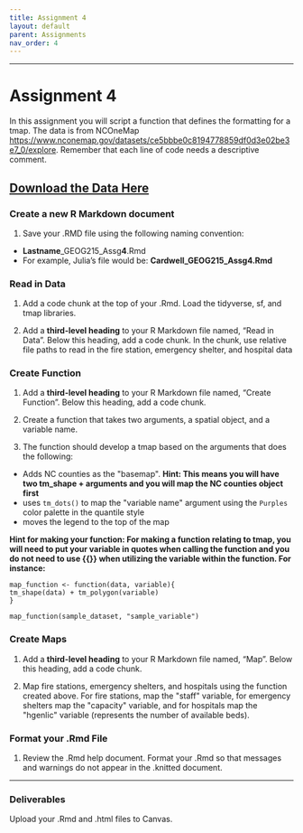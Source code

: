 ```yaml
---
title: Assignment 4
layout: default
parent: Assignments
nav_order: 4
---
```





<style>
div.blue { background-color:#e0f0ff; padding: 10px 10px 3px 10px;}
</style>

------------------------------------------------------------------------
# Assignment 4
In this assignment you will script a function that defines the formatting for a tmap.
The data is from NCOneMap <https://www.nconemap.gov/datasets/ce5bbbe0c8194778859df0d3e02be3e7_0/explore>.
Remember that each line of code needs a descriptive comment. 

[**Download the Data Here**](https://drive.google.com/drive/folders/17P9jb3ur834jLVfQRBRj3laG6i75diUH?usp=sharing)
------------------------------------------------------------------------

### Create a new R Markdown document

1.  Save your .RMD file using the following naming convention:

-   **Lastname**\_GEOG215\_Assg**4**.Rmd
-   For example, Julia’s file would be: **Cardwell\_GEOG215\_Assg4.Rmd**

### Read in Data

1.  Add a code chunk at the top of your .Rmd. Load the tidyverse, sf,
    and tmap libraries.

2.  Add a **third-level heading** to your R Markdown file named, “Read
    in Data”. Below this heading, add a code chunk. In the chunk, use relative
    file paths to read in the fire station, emergency shelter, and hospital data


### Create Function

1. Add a **third-level heading** to your R Markdown file named, “Create Function”.
  Below this heading, add a code chunk.
   
3.  Create a function that takes two arguments, a spatial object, and a variable name.
   
4.  The function should develop a tmap based on the arguments that does the following:
  - Adds NC counties as the "basemap". **Hint: This means you will have two tm_shape + arguments
    and you will map the NC counties object first**
  - uses `tm_dots()` to map the "variable name" argument using the `Purples` color palette
    in the quantile style
  - moves the legend to the top of the map

**Hint for making your function: For making a function relating to tmap, you will need to put your variable in quotes when calling the function and you do not need to use {{}} when utilizing the variable within the function. For instance:** 

```
map_function <- function(data, variable){
tm_shape(data) + tm_polygon(variable)
}

map_function(sample_dataset, "sample_variable")
```

### Create Maps

1. Add a **third-level heading** to your R Markdown file named, “Map”.
  Below this heading, add a code chunk.

2. Map fire stations, emergency shelters, and hospitals using the function created above. For
   fire stations, map the "staff" variable, for emergency shelters map the "capacity" variable, and
   for hospitals map the "hgenlic" variable (represents the number of available beds).

### Format your .Rmd File
1. Review the .Rmd help document. Format your .Rmd so that messages and warnings
   do not appear in the .knitted document. 

   
------------------------------------------------------------------------

### Deliverables

Upload your .Rmd and .html files to Canvas.
